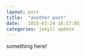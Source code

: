 ```yaml
---
layout: post
title:  "another post"
date:   2015-03-24 16:57:05
categories: jekyll update
---
```


something here!